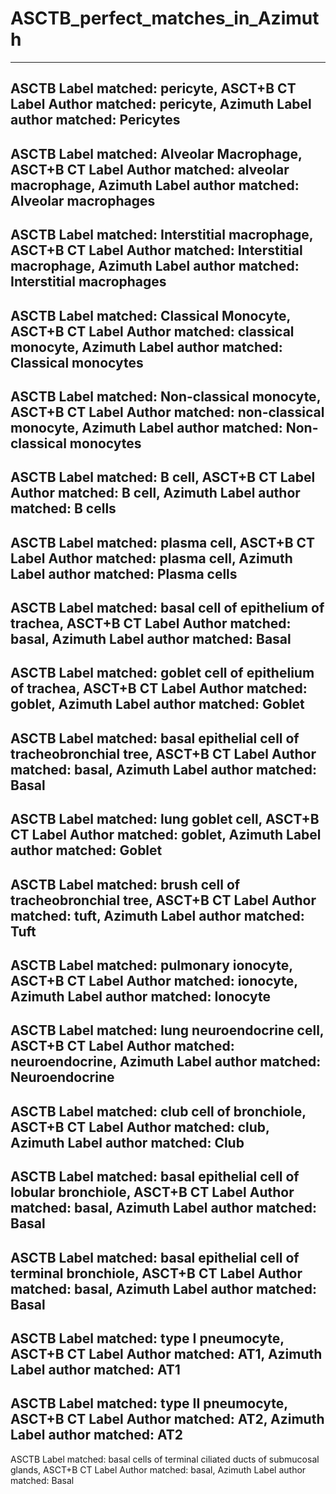# ASCTB_perfect_matches_in_Azimuth
---
ASCTB Label matched: pericyte,
ASCT+B CT Label Author matched: pericyte,
Azimuth Label author matched: Pericytes
---
ASCTB Label matched: Alveolar Macrophage,
ASCT+B CT Label Author matched: alveolar macrophage,
Azimuth Label author matched: Alveolar macrophages
---
ASCTB Label matched: Interstitial macrophage,
ASCT+B CT Label Author matched: Interstitial macrophage,
Azimuth Label author matched: Interstitial macrophages
---
ASCTB Label matched: Classical Monocyte,
ASCT+B CT Label Author matched: classical monocyte,
Azimuth Label author matched: Classical monocytes
---
ASCTB Label matched: Non-classical monocyte,
ASCT+B CT Label Author matched: non-classical monocyte,
Azimuth Label author matched: Non-classical monocytes
---
ASCTB Label matched: B cell,
ASCT+B CT Label Author matched: B cell,
Azimuth Label author matched: B cells
---
ASCTB Label matched: plasma cell,
ASCT+B CT Label Author matched: plasma cell,
Azimuth Label author matched: Plasma cells
---
ASCTB Label matched: basal cell of epithelium of trachea,
ASCT+B CT Label Author matched: basal,
Azimuth Label author matched: Basal
---
ASCTB Label matched: goblet cell of epithelium of trachea,
ASCT+B CT Label Author matched: goblet,
Azimuth Label author matched: Goblet
---
ASCTB Label matched: basal epithelial cell of tracheobronchial tree,
ASCT+B CT Label Author matched: basal,
Azimuth Label author matched: Basal
---
ASCTB Label matched: lung goblet cell,
ASCT+B CT Label Author matched: goblet,
Azimuth Label author matched: Goblet
---
ASCTB Label matched: brush cell of tracheobronchial tree,
ASCT+B CT Label Author matched: tuft,
Azimuth Label author matched: Tuft
---
ASCTB Label matched: pulmonary ionocyte,
ASCT+B CT Label Author matched: ionocyte,
Azimuth Label author matched: Ionocyte
---
ASCTB Label matched: lung neuroendocrine cell,
ASCT+B CT Label Author matched: neuroendocrine,
Azimuth Label author matched: Neuroendocrine
---
ASCTB Label matched: club cell of bronchiole,
ASCT+B CT Label Author matched: club,
Azimuth Label author matched: Club
---
ASCTB Label matched: basal epithelial cell of lobular bronchiole,
ASCT+B CT Label Author matched: basal,
Azimuth Label author matched: Basal
---
ASCTB Label matched: basal epithelial cell of terminal bronchiole,
ASCT+B CT Label Author matched: basal,
Azimuth Label author matched: Basal
---
ASCTB Label matched: type I pneumocyte,
ASCT+B CT Label Author matched: AT1,
Azimuth Label author matched: AT1
---
ASCTB Label matched: type II pneumocyte,
ASCT+B CT Label Author matched: AT2,
Azimuth Label author matched: AT2
---
ASCTB Label matched: basal cells of terminal ciliated ducts of submucosal glands,
ASCT+B CT Label Author matched: basal,
Azimuth Label author matched: Basal